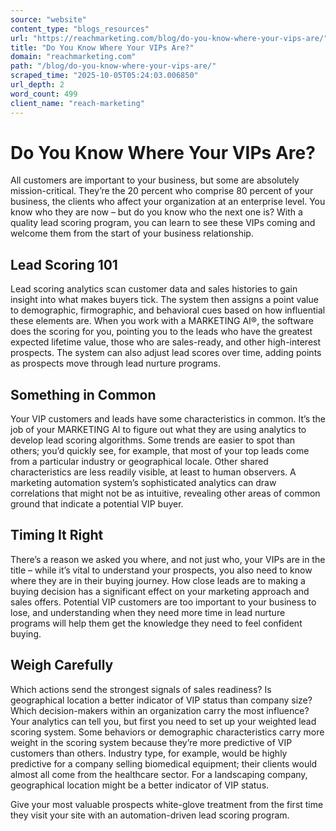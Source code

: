 ```yaml
---
source: "website"
content_type: "blogs_resources"
url: "https://reachmarketing.com/blog/do-you-know-where-your-vips-are/"
title: "Do You Know Where Your VIPs Are?"
domain: "reachmarketing.com"
path: "/blog/do-you-know-where-your-vips-are/"
scraped_time: "2025-10-05T05:24:03.006850"
url_depth: 2
word_count: 499
client_name: "reach-marketing"
---
```


# Do You Know Where Your VIPs Are?

All customers are important to your business, but some are absolutely mission-critical. They’re the 20 percent who comprise 80 percent of your business, the clients who affect your organization at an enterprise level. You know who they are now – but do you know who the next one is? With a quality lead scoring program, you can learn to see these VIPs coming and welcome them from the start of your business relationship.

## Lead Scoring 101

Lead scoring analytics scan customer data and sales histories to gain insight into what makes buyers tick. The system then assigns a point value to demographic, firmographic, and behavioral cues based on how influential these elements are. When you work with a MARKETING AI®, the software does the scoring for you, pointing you to the leads who have the greatest expected lifetime value, those who are sales-ready, and other high-interest prospects. The system can also adjust lead scores over time, adding points as prospects move through lead nurture programs.

## Something in Common

Your VIP customers and leads have some characteristics in common. It’s the job of your MARKETING AI to figure out what they are using analytics to develop lead scoring algorithms. Some trends are easier to spot than others; you’d quickly see, for example, that most of your top leads come from a particular industry or geographical locale. Other shared characteristics are less readily visible, at least to human observers. A marketing automation system’s sophisticated analytics can draw correlations that might not be as intuitive, revealing other areas of common ground that indicate a potential VIP buyer.

## Timing It Right

There’s a reason we asked you where, and not just who, your VIPs are in the title – while it’s vital to understand your prospects, you also need to know where they are in their buying journey. How close leads are to making a buying decision has a significant effect on your marketing approach and sales offers. Potential VIP customers are too important to your business to lose, and understanding when they need more time in lead nurture programs will help them get the knowledge they need to feel confident buying.

## Weigh Carefully

Which actions send the strongest signals of sales readiness? Is geographical location a better indicator of VIP status than company size? Which decision-makers within an organization carry the most influence? Your analytics can tell you, but first you need to set up your weighted lead scoring system. Some behaviors or demographic characteristics carry more weight in the scoring system because they’re more predictive of VIP customers than others. Industry type, for example, would be highly predictive for a company selling biomedical equipment; their clients would almost all come from the healthcare sector. For a landscaping company, geographical location might be a better indicator of VIP status.

Give your most valuable prospects white-glove treatment from the first time they visit your site with an automation-driven lead scoring program.